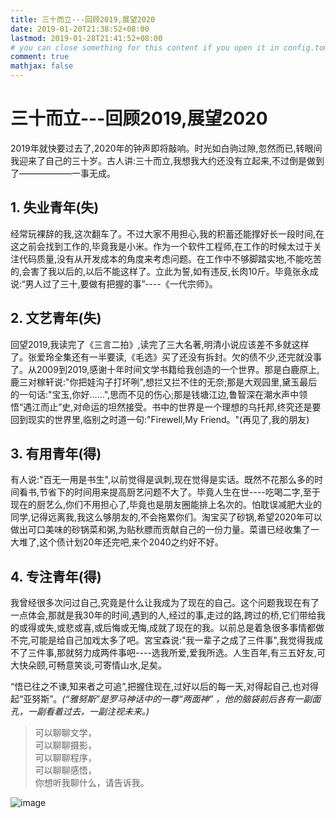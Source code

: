 ```yaml
---
title: 三十而立---回顾2019,展望2020
date: 2019-01-20T21:38:52+08:00
lastmod: 2019-01-28T21:41:52+08:00
# you can close something for this content if you open it in config.toml.
comment: true
mathjax: false
---
```


# 三十而立---回顾2019,展望2020

2019年就快要过去了,2020年的钟声即将敲响。时光如白驹过隙,忽然而已,转眼间我迎来了自己的三十岁。古人讲:三十而立,我想我大约还没有立起来,不过倒是做到了——————一事无成。

## 1. 失业青年(失)

经常玩裸辞的我,这次翻车了。不过大家不用担心,我的积蓄还能撑好长一段时间,在这之前会找到工作的,毕竟我是小米。作为一个软件工程师,在工作的时候太过于关注代码质量,没有从开发成本的角度来考虑问题。在工作中不够脚踏实地,不能吃苦的,会害了我以后的,以后不能这样了。立此为誓,如有违反,长肉10斤。毕竟张永成说:“男人过了三十,要做有把握的事”----《一代宗师》。

## 2. 文艺青年(失)

回望2019,我读完了《三言二拍》,读完了三大名著,明清小说应该差不多就这样了。张爱玲全集还有一半要读,《毛选》买了还没有拆封。欠的债不少,还完就没事了。从2009到2019,感谢十年时间文学书籍给我创造的一个世界。那是白鹿原上,鹿三对稼轩说:"你把娃沟子打坏咧",想拦又拦不住的无奈;那是大观园里,黛玉最后的一句话:"宝玉,你好……",思而不见的伤心;那是钱塘江边,鲁智深在潮水声中领悟“遇江而止”史,对命运的坦然接受。书中的世界是一个理想的乌托邦,终究还是要回到现实的世界里,临别之时道一句:"Firewell,My Friend。"(再见了,我的朋友)


## 3. 有用青年(得)

有人说:"百无一用是书生",以前觉得是讽刺,现在觉得是实话。既然不花那么多的时间看书,节省下的时间用来提高厨艺问题不大了。毕竟人生在世----吃喝二字,至于现在的厨艺么,你们不用担心了,毕竟也是朋友圈能排上名次的。怕耽误减肥大业的同学,记得远离我,我这么够朋友的,不会拖累你们。淘宝买了砂锅,希望2020年可以做出可口美味的砂锅菜和粥,为贴秋膘而贡献自己的一份力量。菜谱已经收集了一大堆了,这个债计划20年还完吧,来个2040之约好不好。

## 4. 专注青年(得)

我曾经很多次问过自己,究竟是什么让我成为了现在的自己。这个问题我现在有了一点体会,那就是我30年的时间,遇到的人,经过的事,走过的路,跨过的桥,它们带给我的或得或失,或悲或喜,或后悔或无悔,成就了现在的我。以前总是着急很多事情都做不完,可能是给自己加戏太多了吧。宮宝森说:"我一辈子之成了三件事",我觉得我成不了三件事,那就努力成两件事吧----选我所爱,爱我所选。人生百年,有三五好友,可大快朵颐,可畅意笑谈,可寄情山水,足矣。

“悟已往之不谏,知来者之可追”,把握住现在,过好以后的每一天,对得起自己,也对得起“亚努斯”。*(“雅努斯”是罗马神话中的一尊“两面神” ，他的脑袋前后各有一副面孔，一副看着过去，一副注视未来。)*

> 可以聊聊文学，   
> 可以聊聊摄影，   
> 可以聊聊程序，   
> 可以聊聊感悟，   
> 你想听我聊什么，请告诉我。

![image](https://mmbiz.qpic.cn/mmbiz_jpg/IDHaWiaS8DJpDWaY4ZNTpQR4riciaVTEqPkpwGNwbmUxHUjv8licNxNlD9IEia7rCb8KYibdRWCiamYGRfetNW1CyqWTQ/0?wx_fmt=jpeg)